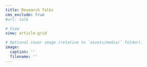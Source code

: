 ```yaml
---
title: Research Talks
cms_exclude: true
#url: talk

# View
view: article-grid

# Optional cover image (relative to `assets/media/` folder).
image:
  caption: ''
  filename: ''
---
```

